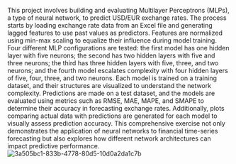 This project involves building and evaluating Multilayer Perceptrons (MLPs), a type of neural network, to predict USD/EUR exchange rates. The process starts by loading exchange rate data from an Excel file and generating lagged features to use past values as predictors. Features are normalized using min-max scaling to equalize their influence during model training. Four different MLP configurations are tested: the first model has one hidden layer with five neurons; the second has two hidden layers with five and three neurons; the third has three hidden layers with five, three, and two neurons; and the fourth model escalates complexity with four hidden layers of five, four, three, and two neurons. Each model is trained on a training dataset, and their structures are visualized to understand the network complexity. Predictions are made on a test dataset, and the models are evaluated using metrics such as RMSE, MAE, MAPE, and SMAPE to determine their accuracy in forecasting exchange rates. Additionally, plots comparing actual data with predictions are generated for each model to visually assess prediction accuracy. This comprehensive exercise not only demonstrates the application of neural networks to financial time-series forecasting but also explores how different network architectures can impact predictive performance.![3a505bc1-833b-4778-80d5-10d0a2da1c7b](https://github.com/sandunchathuranga01/Financial-Forecasting/assets/123801670/f5b00553-fcb1-4c79-b468-d93dba4a7577)
